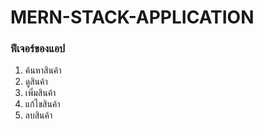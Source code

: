 # MERN-STACK-APPLICATION

### ฟีเจอร์ของแอป

1. ค้นหาสินค้า
2. ดูสินค้า
3. เพิ่มสินค้า
4. แก้ไขสินค้า
5. ลบสินค้า